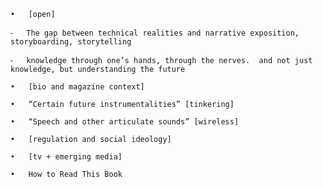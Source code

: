 	•	[open]

	⁃	The gap between technical realities and narrative exposition, storyboarding, storytelling

	⁃	knowledge through one’s hands, through the nerves.  and not just knowledge, but understanding the future

	•	[bio and magazine context]

	•	“Certain future instrumentalities” [tinkering]

	•	“Speech and other articulate sounds” [wireless]

	•	[regulation and social ideology]

	•	[tv + emerging media]

	•	How to Read This Book